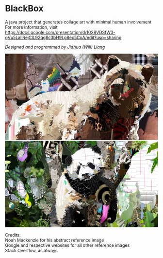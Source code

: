# BlackBox
A java project that generates collage art with minimal human involvement  
For more information, visit https://docs.google.com/presentation/d/1028VDSfW3-qVu5LaliRejClL92qg8c3bH9Lg8ec5CoA/edit?usp=sharing  

*Designed and programmed by Jiahua (Will) Liang*  

![Bear](https://github.com/BitLorax/BlackBox/blob/master/out/production/artwork/bear2.jpg)
![Panda](https://github.com/BitLorax/BlackBox/blob/master/out/production/artwork/panda.jpg)

Credits:  
Noah Mackenzie for his abstract reference image  
Google and respective websites for all other reference images  
Stack Overflow, as always  
